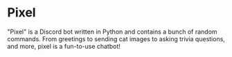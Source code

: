 # Pixel 
"Pixel" is a Discord bot written in Python and contains a bunch of random commands. From greetings to sending cat images to asking trivia questions, and more, pixel is a fun-to-use chatbot!
